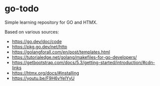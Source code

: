 # go-todo
Simple learning repository for GO and HTMX.

Based on various sources:
* https://go.dev/doc/code
* https://pkg.go.dev/net/http
* https://golangforall.com/en/post/templates.html
* https://tutorialedge.net/golang/makefiles-for-go-developers/
* https://getbootstrap.com/docs/5.3/getting-started/introduction/#cdn-links
* https://htmx.org/docs/#installing
* https://youtu.be/F9H6vYelYyU

